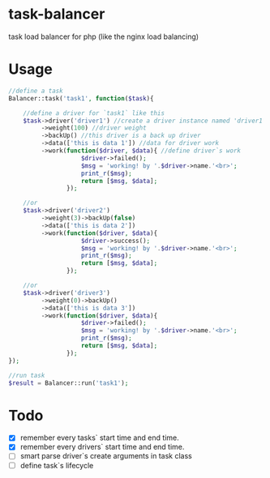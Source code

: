 # task-balancer
task load balancer for php (like the nginx load balancing)

# Usage

```php
//define a task
Balancer::task('task1', function($task){

    //define a driver for `task1` like this
    $task->driver('driver1') //create a driver instance named 'driver1'
         ->weight(100) //driver weight
         ->backUp() //this driver is a back up driver
         ->data(['this is data 1']) //data for driver work
         ->work(function($driver, $data){ //define driver`s work
                    $driver->failed();
                    $msg = 'working! by '.$driver->name.'<br>';
                    print_r($msg);
                    return [$msg, $data];
                });

    //or
    $task->driver('driver2')
         ->weight(3)->backUp(false)
         ->data(['this is data 2'])
         ->work(function($driver, $data){
                    $driver->success();
                    $msg = 'working! by '.$driver->name.'<br>';
                    print_r($msg);
                    return [$msg, $data];
                });

    //or
    $task->driver('driver3')
         ->weight(0)->backUp()
         ->data(['this is data 3'])
         ->work(function($driver, $data){
                    $driver->failed();
                    $msg = 'working! by '.$driver->name.'<br>';
                    print_r($msg);
                    return [$msg, $data];
                });
});

//run task
$result = Balancer::run('task1');
```

#


# Todo

- [x] remember every tasks` start time and end time.
- [x] remember every drivers` start time and end time.
- [ ] smart parse driver`s create arguments in task class
- [ ] define task`s lifecycle
